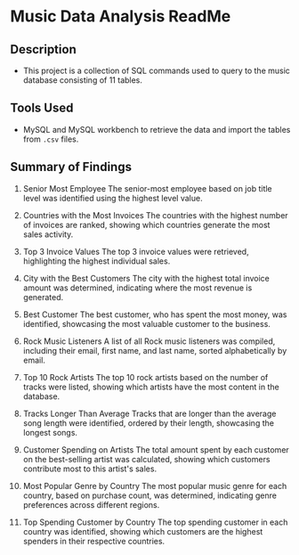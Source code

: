 # Music Data Analysis ReadMe 

## Description 
 - This project is a collection of SQL commands used to query to the music database consisting of 11 tables.

## Tools Used 
 - MySQL and MySQL workbench to retrieve the data and import the tables from `.csv` files.

## Summary of Findings
1. Senior Most Employee
The senior-most employee based on job title level was identified using the highest level value.

2. Countries with the Most Invoices
The countries with the highest number of invoices are ranked, showing which countries generate the most sales activity.

3. Top 3 Invoice Values
The top 3 invoice values were retrieved, highlighting the highest individual sales.

4. City with the Best Customers
The city with the highest total invoice amount was determined, indicating where the most revenue is generated.

5. Best Customer
The best customer, who has spent the most money, was identified, showcasing the most valuable customer to the business.

6. Rock Music Listeners
A list of all Rock music listeners was compiled, including their email, first name, and last name, sorted alphabetically by email.

7. Top 10 Rock Artists
The top 10 rock artists based on the number of tracks were listed, showing which artists have the most content in the database.

8. Tracks Longer Than Average
Tracks that are longer than the average song length were identified, ordered by their length, showcasing the longest songs.

9. Customer Spending on Artists
The total amount spent by each customer on the best-selling artist was calculated, showing which customers contribute most to this artist's sales.

10. Most Popular Genre by Country
The most popular music genre for each country, based on purchase count, was determined, indicating genre preferences across different regions.

11. Top Spending Customer by Country
The top spending customer in each country was identified, showing which customers are the highest spenders in their respective countries.

